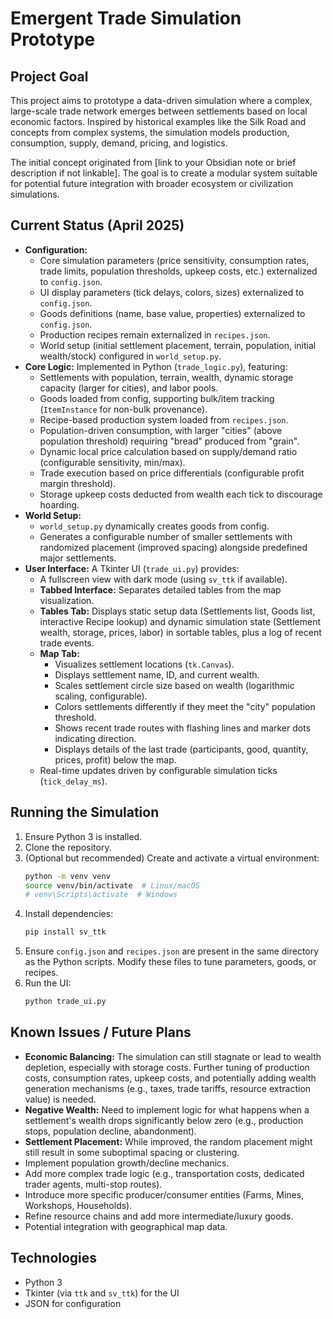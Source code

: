 # Emergent Trade Simulation Prototype

## Project Goal

This project aims to prototype a data-driven simulation where a complex, large-scale trade network emerges between settlements based on local economic factors. Inspired by historical examples like the Silk Road and concepts from complex systems, the simulation models production, consumption, supply, demand, pricing, and logistics.

The initial concept originated from [link to your Obsidian note or brief description if not linkable]. The goal is to create a modular system suitable for potential future integration with broader ecosystem or civilization simulations.

## Current Status (April 2025)

* **Configuration:**
    * Core simulation parameters (price sensitivity, consumption rates, trade limits, population thresholds, upkeep costs, etc.) externalized to `config.json`.
    * UI display parameters (tick delays, colors, sizes) externalized to `config.json`.
    * Goods definitions (name, base value, properties) externalized to `config.json`.
    * Production recipes remain externalized in `recipes.json`.
    * World setup (initial settlement placement, terrain, population, initial wealth/stock) configured in `world_setup.py`.
* **Core Logic:** Implemented in Python (`trade_logic.py`), featuring:
    * Settlements with population, terrain, wealth, dynamic storage capacity (larger for cities), and labor pools.
    * Goods loaded from config, supporting bulk/item tracking (`ItemInstance` for non-bulk provenance).
    * Recipe-based production system loaded from `recipes.json`.
    * Population-driven consumption, with larger "cities" (above population threshold) requiring "bread" produced from "grain".
    * Dynamic local price calculation based on supply/demand ratio (configurable sensitivity, min/max).
    * Trade execution based on price differentials (configurable profit margin threshold).
    * Storage upkeep costs deducted from wealth each tick to discourage hoarding.
* **World Setup:**
    * `world_setup.py` dynamically creates goods from config.
    * Generates a configurable number of smaller settlements with randomized placement (improved spacing) alongside predefined major settlements.
* **User Interface:** A Tkinter UI (`trade_ui.py`) provides:
    * A fullscreen view with dark mode (using `sv_ttk` if available).
    * **Tabbed Interface:** Separates detailed tables from the map visualization.
    * **Tables Tab:** Displays static setup data (Settlements list, Goods list, interactive Recipe lookup) and dynamic simulation state (Settlement wealth, storage, prices, labor) in sortable tables, plus a log of recent trade events.
    * **Map Tab:**
        * Visualizes settlement locations (`tk.Canvas`).
        * Displays settlement name, ID, and current wealth.
        * Scales settlement circle size based on wealth (logarithmic scaling, configurable).
        * Colors settlements differently if they meet the "city" population threshold.
        * Shows recent trade routes with flashing lines and marker dots indicating direction.
        * Displays details of the last trade (participants, good, quantity, prices, profit) below the map.
    * Real-time updates driven by configurable simulation ticks (`tick_delay_ms`).

## Running the Simulation

1.  Ensure Python 3 is installed.
2.  Clone the repository.
3.  (Optional but recommended) Create and activate a virtual environment:
    ```bash
    python -m venv venv
    source venv/bin/activate  # Linux/macOS
    # venv\Scripts\activate  # Windows
    ```
4.  Install dependencies:
    ```bash
    pip install sv_ttk
    ```
5.  Ensure `config.json` and `recipes.json` are present in the same directory as the Python scripts. Modify these files to tune parameters, goods, or recipes.
6.  Run the UI:
    ```bash
    python trade_ui.py
    ```

## Known Issues / Future Plans

* **Economic Balancing:** The simulation can still stagnate or lead to wealth depletion, especially with storage costs. Further tuning of production costs, consumption rates, upkeep costs, and potentially adding wealth generation mechanisms (e.g., taxes, trade tariffs, resource extraction value) is needed.
* **Negative Wealth:** Need to implement logic for what happens when a settlement's wealth drops significantly below zero (e.g., production stops, population decline, abandonment).
* **Settlement Placement:** While improved, the random placement might still result in some suboptimal spacing or clustering.
* Implement population growth/decline mechanics.
* Add more complex trade logic (e.g., transportation costs, dedicated trader agents, multi-stop routes).
* Introduce more specific producer/consumer entities (Farms, Mines, Workshops, Households).
* Refine resource chains and add more intermediate/luxury goods.
* Potential integration with geographical map data.

## Technologies

* Python 3
* Tkinter (via `ttk` and `sv_ttk`) for the UI
* JSON for configuration
